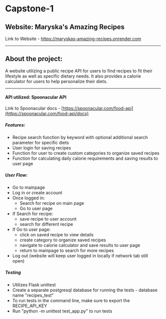 # Capstone-1
## Website: Maryska's Amazing Recipes
Link to Website - https://maryskas-amazing-recipes.onrender.com

---

## About the project:
A website utilizing a public recipe API for users to find recipes to fit their lifestyle as well as specific dietary needs. It also provides a calorie calculator for users to help personalize their diets.

---

#### API utilized: Spoonacular API
Link to Spoonacular docs - [https://spoonacular.com/food-api](https://spoonacular.com/food-api/docs) 

##### Features:
- Recipe search function by keyword with optional additional search parameter for specific diets
- User login for saving recipes
- Function for user to create custom categories to organize saved recipes
- Function for calculating daily calorie requirements and saving results to user page

##### User Flow:
- Go to mainpage
- Log in or create account
- Once logged in:
    - Search for recipe on main page
    - Go to user page
- If Search for recipe:
    - save recipe to user account
    - search for different recipe
- If Go to user page:
    - click on saved recipe to view details
    - create category to organize saved recipes
    - navigate to calorie calculator and save results to user page
    - return to mainpage to search for more recipes
- Log out (website will keep user logged in locally if network tab still open) 

##### Testing
- Utilizes Flask unittest
- Create a separate postgresql database for running the tests - database name "recipes_test"
- To run tests in the command line, make sure to export the RECIPE_API_KEY 
- Run "python -m unittest test_app.py" to run tests